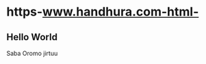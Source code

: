 # https-www.handhura.com-html-
<!Doctype html>
<html lang="orm-et">
<head>
  <meta charset="utf-8"/>
  <title>Handhura.com.</title>
  <link rel="canonical" href="https://www.handhura.com/">
</head>
<body>
<h2>Hello World</h2>
<p>Saba Oromo jirtuu</p>
</body>
</html>
